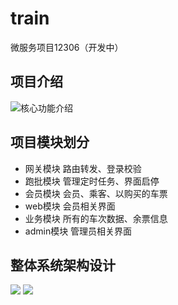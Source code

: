 # train
微服务项目12306（开发中）
## 项目介绍
![核心功能介绍](https://blog-images-1317062290.cos.ap-chengdu.myqcloud.com/img/20230825154310.png)
## 项目模块划分
- 网关模块
  路由转发、登录校验
- 跑批模块
  管理定时任务、界面启停
- 会员模块
  会员、乘客、以购买的车票
- web模块
  会员相关界面
- 业务模块
  所有的车次数据、余票信息
- admin模块
  管理员相关界面
## 整体系统架构设计
![](https://blog-images-1317062290.cos.ap-chengdu.myqcloud.com/img/20230825161458.png)
![](https://blog-images-1317062290.cos.ap-chengdu.myqcloud.com/img/20230825161803.png)